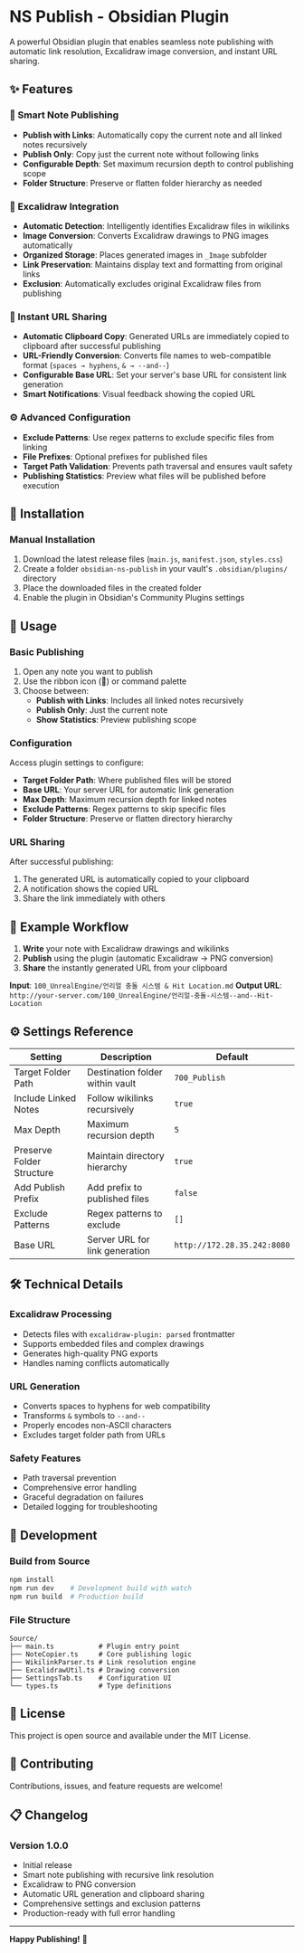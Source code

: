 # NS Publish - Obsidian Plugin

A powerful Obsidian plugin that enables seamless note publishing with automatic link resolution, Excalidraw image conversion, and instant URL sharing.

## ✨ Features

### 📝 Smart Note Publishing
- **Publish with Links**: Automatically copy the current note and all linked notes recursively
- **Publish Only**: Copy just the current note without following links
- **Configurable Depth**: Set maximum recursion depth to control publishing scope
- **Folder Structure**: Preserve or flatten folder hierarchy as needed

### 🎨 Excalidraw Integration
- **Automatic Detection**: Intelligently identifies Excalidraw files in wikilinks
- **Image Conversion**: Converts Excalidraw drawings to PNG images automatically
- **Organized Storage**: Places generated images in `_Image` subfolder
- **Link Preservation**: Maintains display text and formatting from original links
- **Exclusion**: Automatically excludes original Excalidraw files from publishing

### 🔗 Instant URL Sharing
- **Automatic Clipboard Copy**: Generated URLs are immediately copied to clipboard after successful publishing
- **URL-Friendly Conversion**: Converts file names to web-compatible format (`spaces → hyphens`, `& → --and--`)
- **Configurable Base URL**: Set your server's base URL for consistent link generation
- **Smart Notifications**: Visual feedback showing the copied URL

### ⚙️ Advanced Configuration
- **Exclude Patterns**: Use regex patterns to exclude specific files from linking
- **File Prefixes**: Optional prefixes for published files
- **Target Path Validation**: Prevents path traversal and ensures vault safety
- **Publishing Statistics**: Preview what files will be published before execution

## 🚀 Installation

### Manual Installation
1. Download the latest release files (`main.js`, `manifest.json`, `styles.css`)
2. Create a folder `obsidian-ns-publish` in your vault's `.obsidian/plugins/` directory
3. Place the downloaded files in the created folder
4. Enable the plugin in Obsidian's Community Plugins settings

## 📖 Usage

### Basic Publishing
1. Open any note you want to publish
2. Use the ribbon icon (📁) or command palette
3. Choose between:
   - **Publish with Links**: Includes all linked notes recursively
   - **Publish Only**: Just the current note
   - **Show Statistics**: Preview publishing scope

### Configuration
Access plugin settings to configure:
- **Target Folder Path**: Where published files will be stored
- **Base URL**: Your server URL for automatic link generation
- **Max Depth**: Maximum recursion depth for linked notes
- **Exclude Patterns**: Regex patterns to skip specific files
- **Folder Structure**: Preserve or flatten directory hierarchy

### URL Sharing
After successful publishing:
1. The generated URL is automatically copied to your clipboard
2. A notification shows the copied URL
3. Share the link immediately with others

## 🎯 Example Workflow

1. **Write** your note with Excalidraw drawings and wikilinks
2. **Publish** using the plugin (automatic Excalidraw → PNG conversion)
3. **Share** the instantly generated URL from your clipboard

**Input**: `100_UnrealEngine/언리얼 충돌 시스템 & Hit Location.md`
**Output URL**: `http://your-server.com/100_UnrealEngine/언리얼-충돌-시스템--and--Hit-Location`

## ⚙️ Settings Reference

| Setting | Description | Default |
|---------|-------------|---------|
| Target Folder Path | Destination folder within vault | `700_Publish` |
| Include Linked Notes | Follow wikilinks recursively | `true` |
| Max Depth | Maximum recursion depth | `5` |
| Preserve Folder Structure | Maintain directory hierarchy | `true` |
| Add Publish Prefix | Add prefix to published files | `false` |
| Exclude Patterns | Regex patterns to exclude | `[]` |
| Base URL | Server URL for link generation | `http://172.28.35.242:8080` |

## 🛠️ Technical Details

### Excalidraw Processing
- Detects files with `excalidraw-plugin: parsed` frontmatter
- Supports embedded files and complex drawings
- Generates high-quality PNG exports
- Handles naming conflicts automatically

### URL Generation
- Converts spaces to hyphens for web compatibility
- Transforms `&` symbols to `--and--`
- Properly encodes non-ASCII characters
- Excludes target folder path from URLs

### Safety Features
- Path traversal prevention
- Comprehensive error handling
- Graceful degradation on failures
- Detailed logging for troubleshooting

## 🔧 Development

### Build from Source
```bash
npm install
npm run dev    # Development build with watch
npm run build  # Production build
```

### File Structure
```
Source/
├── main.ts           # Plugin entry point
├── NoteCopier.ts     # Core publishing logic
├── WikilinkParser.ts # Link resolution engine
├── ExcalidrawUtil.ts # Drawing conversion
├── SettingsTab.ts    # Configuration UI
└── types.ts          # Type definitions
```

## 📄 License

This project is open source and available under the MIT License.

## 🤝 Contributing

Contributions, issues, and feature requests are welcome!

## 📋 Changelog

### Version 1.0.0
- Initial release
- Smart note publishing with recursive link resolution
- Excalidraw to PNG conversion
- Automatic URL generation and clipboard sharing
- Comprehensive settings and exclusion patterns
- Production-ready with full error handling

---

**Happy Publishing!** 🚀
